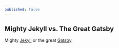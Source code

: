 ```yaml
---
published: false
---
```

## Mighty Jekyll vs. The Great Gatsby

Mighty [Jekyll](https://jekyllrb.com/) or the great [Gatsby](https://www.gatsbyjs.org/).